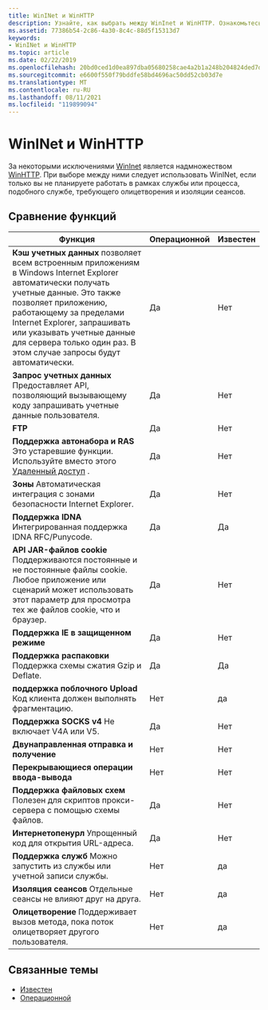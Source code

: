```yaml
---
title: WinINet и WinHTTP
description: Узнайте, как выбрать между WinInet и WinHTTP. Ознакомьтесь с сравнением функций и ознакомьтесь со статьями по теме.
ms.assetid: 77386b54-2c86-4a30-8c4c-88d5f15313d7
keywords:
- WinINet и WinHTTP
ms.topic: article
ms.date: 02/22/2019
ms.openlocfilehash: 20bd0ced1d0ea897dba05680258cae4a2b1a248b204824ded7d2ec5be30ff00b
ms.sourcegitcommit: e6600f550f79bddfe58bd4696ac50dd52cb03d7e
ms.translationtype: MT
ms.contentlocale: ru-RU
ms.lasthandoff: 08/11/2021
ms.locfileid: "119899094"
---
```

# <a name="wininet-vs-winhttp"></a>WinINet и WinHTTP

За некоторыми исключениями [WinInet](portal.md) является надмножеством [WinHTTP](/windows/desktop/WinHttp/winhttp-start-page). При выборе между ними следует использовать WinINet, если только вы не планируете работать в рамках службы или процесса, подобного службе, требующего олицетворения и изоляции сеансов.

## <a name="comparison-of-features"></a>Сравнение функций

| Функция | Операционной | Известен |
|-|-|-|
| **Кэш учетных данных** позволяет всем встроенным приложениям в Windows Internet Explorer автоматически получать учетные данные. Это также позволяет приложению, работающему за пределами Internet Explorer, запрашивать или указывать учетные данные для сервера только один раз. В этом случае запросы будут автоматически. | Да | Нет |
| **Запрос учетных данных** Предоставляет API, позволяющий вызывающему коду запрашивать учетные данные пользователя. | Да | Нет |
| **FTP** | Да | Нет |
| **Поддержка автонабора и RAS** Это устаревшие функции. Используйте вместо этого [Удаленный доступ](/windows/desktop/RRAS/portal) . | Да | Нет |
| **Зоны** Автоматическая интеграция с зонами безопасности Internet Explorer. | Да | Нет |
| **Поддержка IDNA** Интегрированная поддержка IDNA RFC/Punycode. | Да | Да |
| **API JAR-файлов cookie** Поддерживаются постоянные и не постоянные файлы cookie. Любое приложение или сценарий может использовать этот параметр для просмотра тех же файлов cookie, что и браузер. | Да | Нет |
| **Поддержка IE в защищенном режиме** | Да | Нет |
| **Поддержка распаковки** Поддержка схемы сжатия Gzip и Deflate. | Да | Да |
| **поддержка поблочного Upload** Код клиента должен выполнять фрагментацию. | Нет | да |
| **Поддержка SOCKS v4** Не включает V4A или V5. | Да | Нет |
| **Двунаправленная отправка и получение** | Нет | Нет |
| **Перекрывающиеся операции ввода-вывода** | Нет | Нет |
| **Поддержка файловых схем** Полезен для скриптов прокси-сервера с помощью схемы файлов. | Да | Нет |
| **Интернетопенурл** Упрощенный код для открытия URL-адреса. | Да | Нет |
| **Поддержка служб** Можно запустить из службы или учетной записи службы. | Нет | да |
| **Изоляция сеансов** Отдельные сеансы не влияют друг на друга. | Нет | да |
| **Олицетворение** Поддерживает вызов метода, пока поток олицетворяет другого пользователя. | Нет | да |

## <a name="related-topics"></a>Связанные темы

* [Известен](/windows/desktop/WinHttp/winhttp-start-page)
* [Операционной](/windows/desktop/WinInet/about-wininet)